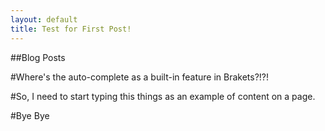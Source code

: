 ```yaml
---
layout: default
title: Test for First Post!
---
```


##Blog Posts

#Where's the auto-complete as a built-in feature in Brakets?!?!

#So, I need to start typing this things as an example of content on a page.

#Bye Bye